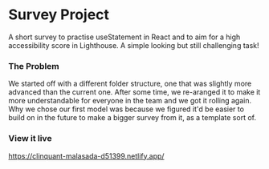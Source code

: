 # Survey Project

A short survey to practise useStatement in React and to aim for a high accessibility score in Lighthouse. A simple looking but still challenging task!

### The Problem

We started off with a different folder structure, one that was slightly more advanced than the current one. After some time, we re-aranged it to make it more understandable for everyone in the team and we got it rolling again. Why we chose our first model was because we figured it'd be easier to build on in the future to make a bigger survey from it, as a template sort of.

### View it live

https://clinquant-malasada-d51399.netlify.app/
